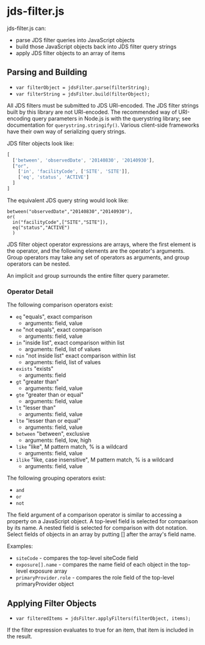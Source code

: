 jds-filter.js
=============

jds-filter.js can:
 * parse JDS filter queries into JavaScript objects
 * build those JavaScript objects back into JDS filter query strings
 * apply JDS filter objects to an array of items


## Parsing and Building

 * `var filterObject = jdsFilter.parse(filterString);`
 * `var filterString = jdsFilter.build(filterObject);`

All JDS filters must be submitted to JDS URI-encoded. The JDS filter strings built by this library are not URI-encoded.
The recommended way of URI-encoding query parameters in Node.js is with the querystring library; see documentation for `querystring.stringify()`.
Various client-side frameworks have their own way of serializing query strings.

JDS filter objects look like:
```JavaScript
[
  ['between', 'observedDate', '20140830', '20140930'],
  ["or",
    ['in', 'facilityCode', ['SITE', 'SITE']],
    ['eq', 'status', 'ACTIVE']
  ]
]
```
The equivalent JDS query string would look like:
```
between("observedDate","20140830","20140930"),
or(
  in("facilityCode",["SITE","SITE"]),
  eq("status","ACTIVE")
  )
```

JDS filter object operator expressions are arrays, where the first element is the operator, and the following elements are the operator's arguments. Group operators may take any set of operators as arguments, and group operators can be nested.

An implicit `and` group surrounds the entire filter query parameter.


### Operator Detail

The following comparison operators exist:
 * `eq` "equals", exact comparison
    * arguments: field, value
 * `ne` "not equals", exact comparison
    * arguments: field, value
 * `in` "inside list", exact comparison within list
    * arguments:  field, list of values
 * `nin` "not inside list" exact comparison within list
    * arguments: field, list of values
 * `exists` "exists"
    * arguments: field
 * `gt` "greater than"
    * arguments: field, value
 * `gte` "greater than or equal"
    * arguments: field, value
 * `lt` "lesser than"
    * arguments: field, value
 * `lte` "lesser than or equal"
    * arguments: field, value
 * `between` "between", exclusive
    * arguments: field, low, high
 * `like` "like", M pattern match, % is a wildcard
    * arguments: field, value
 * `ilike` "like, case insensitive", M pattern match, % is a wildcard
    * arguments: field, value

The following grouping operators exist:
 * `and`
 * `or`
 * `not`


The field argument of a comparison operator is similar to accessing a property on a JavaScript object.
A top-level field is selected for comparison by its name.
A nested field is selected for comparison with dot notation.
Select fields of objects in an array by putting [] after the array's field name.

Examples:
 * `siteCode` - compares the top-level siteCode field
 * `exposure[].name` - compares the name field of each object in the top-level exposure array
 * `primaryProvider.role` - compares the role field of the top-level primaryProvider object


## Applying Filter Objects

 * `var filteredItems = jdsFilter.applyFilters(filterObject, items);`

If the filter expression evaluates to true for an item, that item is included in the result.


